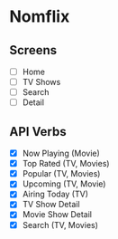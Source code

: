 # Nomflix

## Screens
- [ ] Home
- [ ] TV Shows
- [ ] Search
- [ ] Detail

## API Verbs
- [x] Now Playing (Movie)
- [x] Top Rated (TV, Movies)
- [x] Popular (TV, Movies)
- [x] Upcoming (TV, Movie)
- [x] Airing Today (TV)
- [x] TV Show Detail
- [x] Movie Show Detail
- [x] Search (TV, Movies)
